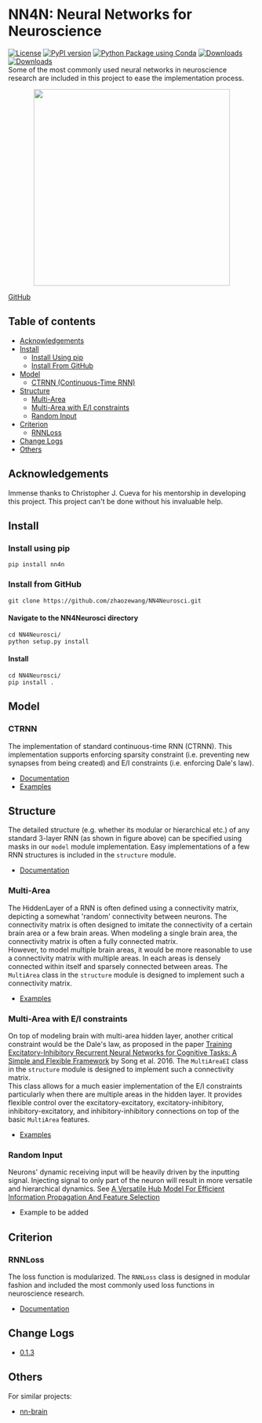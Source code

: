 # NN4N: Neural Networks for Neuroscience
[![License](https://img.shields.io/badge/License-MIT-yellow.svg)](https://opensource.org/licenses/MIT)
[![PyPI version](https://badge.fury.io/py/nn4n.svg)](https://badge.fury.io/py/nn4n)
[![Python Package using Conda](https://github.com/zhaozewang/NN4Neurosci/actions/workflows/python-package-conda.yml/badge.svg)](https://github.com/zhaozewang/NN4Neurosci/actions/workflows/python-package-conda.yml)
[![Downloads](https://static.pepy.tech/badge/nn4n)](https://pepy.tech/project/nn4n)
[![Downloads](https://static.pepy.tech/badge/nn4n/month)](https://pepy.tech/project/nn4n)<br>
Some of the most commonly used neural networks in neuroscience research are included in this project to ease the implementation process.

<p align="center"><img src="https://github.com/zhaozewang/NN4Neurosci/blob/main/docs/images/basics/RNN_structure.png" width="400"></p>

[GitHub](https://github.com/zhaozewang/NN4Neurosci.git)

## Table of contents
- [Acknowledgements](#acknowledgements)
- [Install](#install)
    - [Install Using pip](#install-using-pip)
    - [Install From GitHub](#install-from-github)
- [Model](#model)
    - [CTRNN (Continuous-Time RNN)](#ctrnn)
- [Structure](#structure)
    - [Multi-Area](#multi-area)
    - [Multi-Area with E/I constraints](#multi-area-with-ei-constraints)
    - [Random Input](#random-input)
- [Criterion](#criterion)
    - [RNNLoss](#rnnloss)
- [Change Logs](#change-logs)
- [Others](#others)

## Acknowledgements
Immense thanks to Christopher J. Cueva for his mentorship in developing this project. This project can't be done without his invaluable help.

## Install
### Install using pip
```
pip install nn4n
```

### Install from GitHub
```
git clone https://github.com/zhaozewang/NN4Neurosci.git
```
#### Navigate to the NN4Neurosci directory
```
cd NN4Neurosci/
python setup.py install
```
#### Install
```
cd NN4Neurosci/
pip install .
```


## Model
### CTRNN
The implementation of standard continuous-time RNN (CTRNN). This implementation supports enforcing sparsity constraint (i.e. preventing new synapses from being created) and E/I constraints (i.e. enforcing Dale's law). </br>

- [Documentation](https://github.com/zhaozewang/NN4Neurosci/blob/main/docs/model/CTRNN/index.md)
- [Examples](https://github.com/zhaozewang/NN4Neurosci/blob/main/examples/CTRNN.ipynb)

## Structure
The detailed structure (e.g. whether its modular or hierarchical etc.) of any standard 3-layer RNN (as shown in figure above) can be specified using masks in our `model` module implementation. Easy implementations of a few RNN structures is included in the `structure` module.
- [Documentation](https://github.com/zhaozewang/NN4Neurosci/blob/main/docs/structure/index.md)

### Multi-Area
The HiddenLayer of a RNN is often defined using a connectivity matrix, depicting a somewhat 'random' connectivity between neurons. The connectivity matrix is often designed to imitate the connectivity of a certain brain area or a few brain areas. When modeling a single brain area, the connectivity matrix is often a fully connected matrix. </br>
However, to model multiple brain areas, it would be more reasonable to use a connectivity matrix with multiple areas. In each areas is densely connected within itself and sparsely connected between areas. The `MultiArea` class in the `structure` module is designed to implement such a connectivity matrix. </br>

- [Examples](https://github.com/zhaozewang/NN4Neurosci/blob/main/examples/MultiArea.ipynb)

### Multi-Area with E/I constraints
On top of modeling brain with multi-area hidden layer, another critical constraint would be the Dale's law, as proposed in the paper [Training Excitatory-Inhibitory Recurrent Neural Networks for Cognitive Tasks: A Simple and Flexible Framework](https://doi.org/10.1371/journal.pcbi.1004792) by Song et al. 2016. The `MultiAreaEI` class in the `structure` module is designed to implement such a connectivity matrix. </br>
This class allows for a much easier implementation of the E/I constraints particularly when there are multiple areas in the hidden layer. It provides flexible control over the excitatory-excitatory, excitatory-inhibitory, inhibitory-excitatory, and inhibitory-inhibitory connections on top of the basic `MultiArea` features. </br>

- [Examples](https://github.com/zhaozewang/NN4Neurosci/blob/main/examples/MultiArea.ipynb)

### Random Input
Neurons' dynamic receiving input will be heavily driven by the inputting signal. Injecting signal to only part of the neuron will result in more versatile and hierarchical dynamics. See [A Versatile Hub Model For Efficient Information Propagation And Feature Selection](https://arxiv.org/abs/2307.02398) <br>

- Example to be added

## Criterion
### RNNLoss
The loss function is modularized. The `RNNLoss` class is designed in modular fashion and included the most commonly used loss functions in neuroscience research. </br>

- [Documentation](https://github.com/zhaozewang/NN4Neurosci/blob/main/docs/criterion/index.md)


## Change Logs
- [0.1.3](https://github.com/zhaozewang/NN4Neurosci/blob/main/docs/change_logs/v1.0.3.md)


## Others
For similar projects:
- [nn-brain](https://github.com/gyyang/nn-brain)
